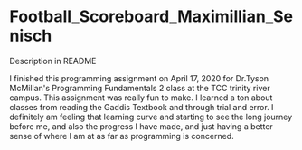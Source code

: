# Football_Scoreboard_Maximillian_Senisch
Description in README

I finished this programming assignment on April 17, 2020 for Dr.Tyson McMillan's Programming Fundamentals 2 class at the TCC 
trinity river campus. This assignment was really fun to make. I learned a ton about classes from reading the Gaddis Textbook and 
through trial and error. I definitely am feeling that learning curve and starting to see the long journey before me, and also 
the progress I have made, and just having a better sense of where I am at as far as programming is concerned.
